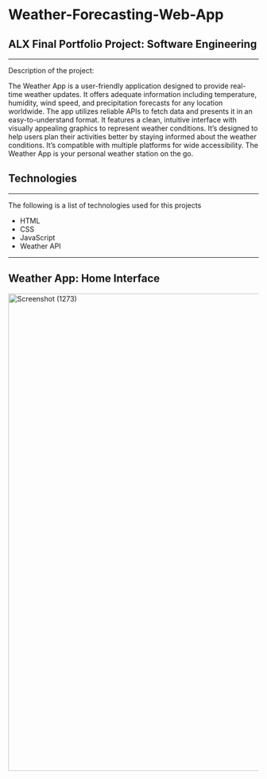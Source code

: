 # Weather-Forecasting-Web-App

## ALX Final Portfolio Project: Software Engineering
***
Description of the project: 

The Weather App is a user-friendly application designed to provide real-time weather updates. It offers adequate information including temperature, humidity, wind speed, and precipitation forecasts for any location worldwide. The app utilizes reliable APIs to fetch data and presents it in an easy-to-understand format. It features a clean, intuitive interface with visually appealing graphics to represent weather conditions. It’s designed to help users plan their activities better by staying informed about the weather conditions. It’s compatible with multiple platforms for wide accessibility. The Weather App is your personal weather station on the go.
## Technologies
***
The following is a list of technologies used for this projects

* HTML
* CSS
* JavaScript
* Weather API
***
## Weather App: Home Interface
<img width="960" alt="Screenshot (1273)" src="https://github.com/NdipoKeith/Webstack---Portfolio-Project/assets/75925228/097540c9-5d98-4a1f-a999-3a2d7df2cb9a">

